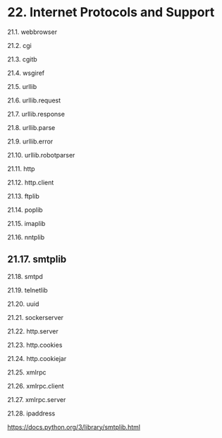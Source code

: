 # 22. Internet Protocols and Support

21.1. webbrowser

21.2. cgi

21.3. cgitb

21.4. wsgiref

21.5. urllib

21.6. urllib.request

21.7. urllib.response

21.8. urllib.parse

21.9. urllib.error

21.10. urllib.robotparser

21.11. http

21.12. http.client

21.13. ftplib

21.14. poplib

21.15. imaplib

21.16. nntplib

## 21.17. smtplib

21.18. smtpd

21.19. telnetlib

21.20. uuid

21.21. sockerserver

21.22. http.server

21.23. http.cookies

21.24. http.cookiejar

21.25. xmlrpc

21.26. xmlrpc.client

21.27. xmlrpc.server

21.28. ipaddress

<https://docs.python.org/3/library/smtplib.html>
